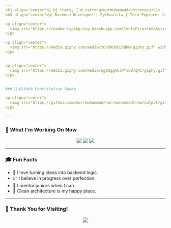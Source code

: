 ```yaml
---
<h1 align="center">👋 Hi there, I'm <strong>Nurmuhammad</strong></h1>
<h3 align="center">💻 Backend Developer | Pythonista | Tech Explorer from Uzbekistan 🇺🇿</h3>

<p align="center">
  <img src="https://readme-typing-svg.herokuapp.com?font=Fira+Code&size=22&pause=1000&color=38BDF8&center=true&vCenter=true&width=650&lines=Backend+Engineer+with+passion+for+clean+code;FastAPI+%7C+Django+%7C+Aiogram+%7C+PostgreSQL;Building+scalable+systems+one+line+at+a+time;Code.+Learn.+Repeat.+Grow.💡" />
</p>

<p align="center">
  <img src="https://media.giphy.com/media/zOvBKUUEERdNm/giphy.gif" width="480" height="270" />
</p>


<p align="center">
  <img src="https://media.giphy.com/media/qgQUggAC3Pfv687qPC/giphy.gif" width="480" height="270" />
</p>


### 🐍 GitHub Contribution Snake

<p align="center">
  <img src="https://github.com/nurrmuhammad/nurrmuhammad/raw/output/github-contribution-grid-snake.svg" />
</p>

---
```


### 📌 What I'm Working On Now

<p align="center">
  <img src="https://img.shields.io/badge/Building-KIX%20Telegram%20Bot-informational?style=for-the-badge&logo=telegram&logoColor=white&color=2CA5E0" />
  <img src="https://img.shields.io/badge/Exploring-FastAPI-informational?style=for-the-badge&logo=fastapi&logoColor=white&color=0F9D58" />
  <img src="https://img.shields.io/badge/Growing%20with-GitHub%20Community-informational?style=for-the-badge&logo=github&logoColor=white&color=333" />
</p>

---

### 🎓 Fun Facts

- 🌟 I love turning ideas into backend logic.
- 📈 I believe in progress over perfection.
- 💬 I mentor juniors when I can.
- 🧩 Clean architecture is my happy place.

---

### 🙌 Thank You for Visiting!

<p align="center">
  <img src="https://capsule-render.vercel.app/api?type=waving&color=gradient&height=100&section=footer"/>
</p>
